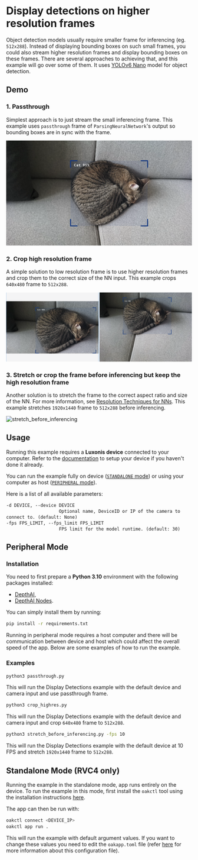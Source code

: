 # Display detections on higher resolution frames

Object detection models usually require smaller frame for inferencing (eg. `512x288`). Instead of displaying bounding boxes on such small frames, you could also stream higher resolution frames and display bounding boxes on these frames. There are several approaches to achieving that, and this example will go over some of them. It uses [YOLOv6 Nano](https://zoo-rvc4.luxonis.com/luxonis/yolov6-nano/face58c4-45ab-42a0-bafc-19f9fee8a034) model for object detection.

## Demo

### 1. Passthrough

Simplest approach is to just stream the small inferencing frame. This example uses `passthrough` frame of `ParsingNeuralNetwork`'s output so bounding boxes are in sync with the frame.

![passthrough](media/passthrough_example.png)

### 2. Crop high resolution frame

A simple solution to low resolution frame is to use higher resolution frames and crop them to the correct size of the NN input. This example crops `640x480` frame to `512x288`.

![crop_highres](media/crop_highres_example.png)

### 3. Stretch or crop the frame before inferencing but keep the high resolution frame

Another solution is to stretch the frame to the correct aspect ratio and size of the NN. For more information, see [Resolution Techniques for NNs](https://docs.luxonis.com/software/depthai/resolution-techniques). This example stretches `1920x1440` frame to `512x288` before inferencing.

![stretch_before_inferencing](media/stretch_before_inferencing_example.png)

## Usage

Running this example requires a **Luxonis device** connected to your computer. Refer to the [documentation](https://stg.docs.luxonis.com/software-v3/) to setup your device if you haven't done it already.

You can run the example fully on device ([`STANDALONE` mode](#standalone-mode-rvc4-only)) or using your computer as host ([`PERIPHERAL` mode](#peripheral-mode)).

Here is a list of all available parameters:

```
-d DEVICE, --device DEVICE
                    Optional name, DeviceID or IP of the camera to connect to. (default: None)
-fps FPS_LIMIT, --fps_limit FPS_LIMIT
                    FPS limit for the model runtime. (default: 30)
```

## Peripheral Mode

### Installation

You need to first prepare a **Python 3.10** environment with the following packages installed:

- [DepthAI](https://pypi.org/project/depthai/),
- [DepthAI Nodes](https://pypi.org/project/depthai-nodes/).

You can simply install them by running:

```bash
pip install -r requirements.txt
```

Running in peripheral mode requires a host computer and there will be communication between device and host which could affect the overall speed of the app. Below are some examples of how to run the example.

### Examples

```bash
python3 passthrough.py
```

This will run the Display Detections example with the default device and camera input and use passthrough frame.

```bash
python3 crop_highres.py
```

This will run the Display Detections example with the default device and camera input and crop `640x480` frame to `512x288`.

```bash
python3 stretch_before_inferencing.py -fps 10
```

This will run the Display Detections example with the default device at 10 FPS and stretch `1920x1440` frame to `512x288`.

## Standalone Mode (RVC4 only)

Running the example in the standalone mode, app runs entirely on the device.
To run the example in this mode, first install the `oakctl` tool using the installation instructions [here](https://stg.docs.luxonis.com/software-v3/oak-apps/oakctl).

The app can then be run with:

```bash
oakctl connect <DEVICE_IP>
oakctl app run .
```

This will run the example with default argument values. If you want to change these values you need to edit the `oakapp.toml` file (refer [here](https://stg.docs.luxonis.com/software-v3/oak-apps/configuration/) for more information about this configuration file).
